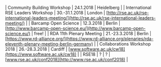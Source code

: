 | Community Building Workshop | 24.1.2018 | Heidelberg |
| International RSE Leaders Workshop | 30.-31.1.2018 | London | [http://rse.ac.uk/rse-international-leaders-meeting/](http://rse.ac.uk/rse-international-leaders-meeting/) |
| Barcamp Open Science | 12.3.2018 | Berlin | [http://www.barcamp-open-science.eu/](http://www.barcamp-open-science.eu/) | free! |
| RDA 11th Plenary Meeting | 21.-23.3.2018 | Berlin | [https://www.rd-alliance.org/](https://www.rd-alliance.org/plenaries/rda-eleventh-plenary-meeting-berlin-germany) | 
| Collaborations Workshop 2018 | 26.-28.3.2018 | Cardiff | [www.software.ac.uk/cw18](https://www.software.ac.uk/cw18) |
| RSE18 | ? | ? | [www.rse.ac.uk/conf2018](http://www.rse.ac.uk/conf2018) |
